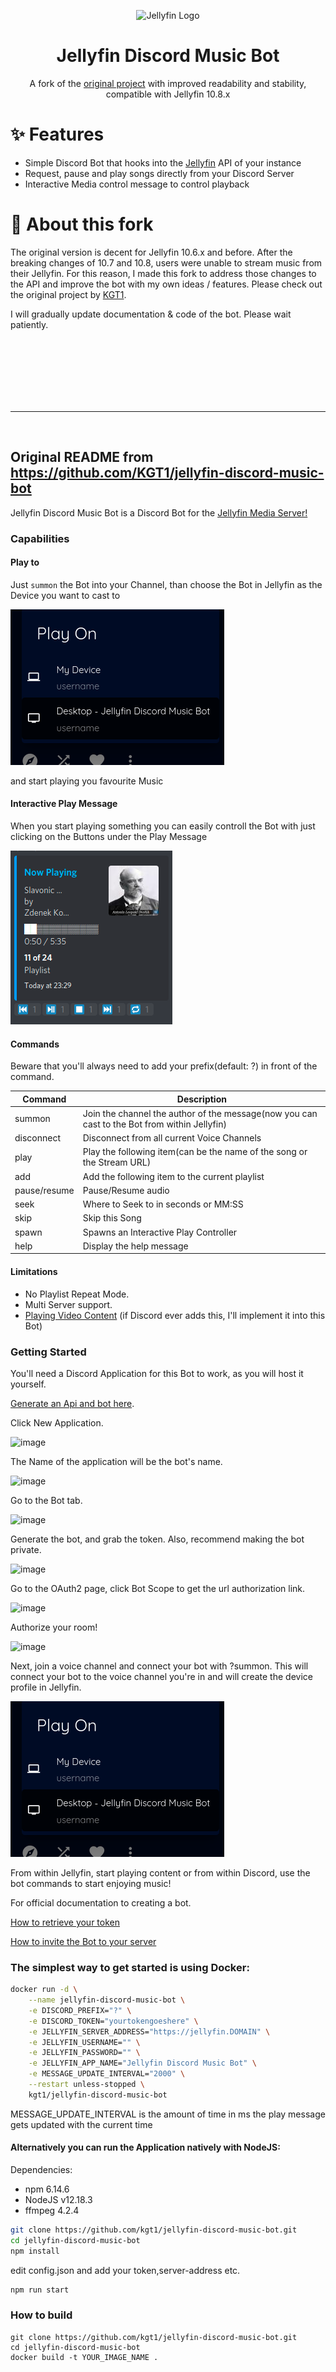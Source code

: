 <p align="center">
  <img src="https://cdn.jsdelivr.net/gh/walkxhub/dashboard-icons/png/jellyfin.png" alt="Jellyfin Logo" width="80" height="80">
  <h1 align="center">Jellyfin Discord Music Bot</h1>
  <div align="center">
    <span>A fork of the <a href="https://github.com/KGT1/jellyfin-discord-music-bot">original project</a> with improved readability and stability, compatible with Jellyfin 10.8.x</span>
  </div>
</p>

# ✨ Features
- Simple Discord Bot that hooks into the [Jellyfin](http://github.com/jellyfin/jellyfin) API of your instance
- Request, pause and play songs directly from your Discord Server
- Interactive Media control message to control playback

# 🦾 About this fork
The original version is decent for Jellyfin 10.6.x and before. After the breaking changes of 10.7 and 10.8, users were unable to stream music from their Jellyfin.
For this reason, I made this fork to address those changes to the API and improve the bot with my own ideas / features. Please check out the original project by [KGT1](https://github.com/KGT1).

I will gradually update documentation & code of the bot. Please wait patiently.

<br/><br/><br/><br/><br/><br/><hr/><br/>

## Original README from https://github.com/KGT1/jellyfin-discord-music-bot

Jellyfin Discord Music Bot is a Discord Bot for the [Jellyfin Media Server!](http://github.com/jellyfin/jellyfin)

### Capabilities

#### Play to

Just `summon` the Bot into your Channel, than choose the Bot in Jellyfin as the Device you want to cast to

![Image to Discord Play to Window](img/playtowindow.png)

 and start playing you favourite Music

#### Interactive Play Message

When you start playing something you can easily controll the Bot with just clicking on the Buttons under the Play Message

![Image to Interactive Play Message](img/discordplaymessage.png)

#### Commands

Beware that you'll always need to add your prefix(default: ?) in front of the command.

Command | Description
------------ | -------------
summon | Join the channel the author of the message(now you can cast to the Bot from within Jellyfin)
disconnect | Disconnect from all current Voice Channels
play | Play the following item(can be the name of the song or the Stream URL)
add | Add the following item to the current playlist
pause/resume | Pause/Resume audio
seek | Where to Seek to in seconds or MM:SS
skip | Skip this Song
spawn | Spawns an Interactive Play Controller
help | Display the help message

#### Limitations
- No Playlist Repeat Mode.
- Multi Server support.
- [Playing Video Content](https://github.com/discordjs/discord.js/issues/4116) (if Discord ever adds this, I'll implement it into this Bot)

### Getting Started
You'll need a Discord Application for this Bot to work, as you will host it yourself.

[Generate an Api and bot here](https://discord.com/developers/applications/). 

Click New Application. 

![image](https://user-images.githubusercontent.com/20715731/97124506-bba00080-1706-11eb-820a-035039484ca2.png)

The Name of the application will be the bot's name.

![image](https://user-images.githubusercontent.com/20715731/97124528-d2deee00-1706-11eb-8a05-8b0542e1213a.png)

Go to the Bot tab.

![image](https://user-images.githubusercontent.com/20715731/97124557-ef7b2600-1706-11eb-8fed-2373df9a1eb7.png)

Generate the bot, and grab the token. Also, recommend making the bot private.

![image](https://user-images.githubusercontent.com/20715731/97124639-484abe80-1707-11eb-92f9-1182aad3d2d2.png)

Go to the OAuth2 page, click Bot Scope to get the url authorization link.

![image](https://user-images.githubusercontent.com/20715731/97124754-b68f8100-1707-11eb-9e16-f84401d108bf.png)

Authorize your room!

![image](https://user-images.githubusercontent.com/20715731/97124818-08380b80-1708-11eb-944a-f96395dcf6c1.png)

Next, join a voice channel and connect your bot with ?summon. This will connect your bot to the voice channel you're in and will create the device profile in Jellyfin.

![Image to Discord Play to Window](img/playtowindow.png)

From within Jellyfin, start playing content or from within Discord, use the bot commands to start enjoying music!

For official documentation to creating a bot.

[How to retrieve your token](https://discordjs.guide/preparations/setting-up-a-bot-application.html#creating-your-bot)

[How to invite the Bot to your server](https://discordjs.guide/preparations/adding-your-bot-to-servers.html#bot-invite-links)

### The simplest way to get started is using Docker:

```bash
docker run -d \
    --name jellyfin-discord-music-bot \
    -e DISCORD_PREFIX="?" \
    -e DISCORD_TOKEN="yourtokengoeshere" \
    -e JELLYFIN_SERVER_ADDRESS="https://jellyfin.DOMAIN" \
    -e JELLYFIN_USERNAME="" \
    -e JELLYFIN_PASSWORD="" \
    -e JELLYFIN_APP_NAME="Jellyfin Discord Music Bot" \
    -e MESSAGE_UPDATE_INTERVAL="2000" \
    --restart unless-stopped \
    kgt1/jellyfin-discord-music-bot
```

MESSAGE_UPDATE_INTERVAL is the amount of time in ms the play message gets updated with the current time

#### Alternatively you can run the Application natively with NodeJS:

Dependencies:

- npm 6.14.6
- NodeJS v12.18.3
- ffmpeg 4.2.4
```bash
git clone https://github.com/kgt1/jellyfin-discord-music-bot.git
cd jellyfin-discord-music-bot
npm install
```
edit config.json and add your token,server-address etc.
```bash
npm run start
```


### How to build
```
git clone https://github.com/kgt1/jellyfin-discord-music-bot.git
cd jellyfin-discord-music-bot
docker build -t YOUR_IMAGE_NAME .
```

